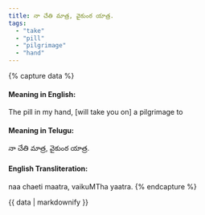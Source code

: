 ```yaml
---
title: నా చేతి మాత్ర, వైకుంఠ యాత్ర.
tags:
  - "take"
  - "pill"
  - "pilgrimage"
  - "hand"
---
```


{% capture data %}
#### Meaning in English:
The pill in my hand, [will take you on] a pilgrimage to

#### Meaning in Telugu:
నా చేతి మాత్ర, వైకుంఠ యాత్ర.

#### English Transliteration:
naa chaeti maatra, vaikuMTha yaatra.
{% endcapture %}

{{ data | markdownify }}


